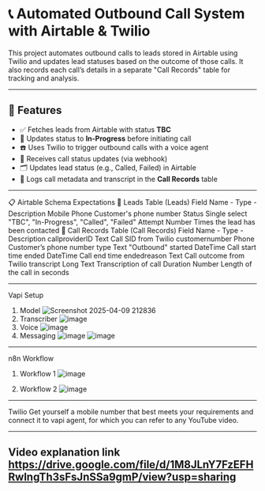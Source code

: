 # 📞 Automated Outbound Call System with Airtable & Twilio

This project automates outbound calls to leads stored in Airtable using Twilio and updates lead statuses based on the outcome of those calls. It also records each call’s details in a separate "Call Records" table for tracking and analysis.

---

## 🔧 Features

- ✅ Fetches leads from Airtable with status **TBC**
- 🔄 Updates status to **In-Progress** before initiating call
- ☎️ Uses Twilio to trigger outbound calls with a voice agent
- 🧠 Receives call status updates (via webhook)
- 🗂 Updates lead status (e.g., Called, Failed) in Airtable
- 📝 Logs call metadata and transcript in the **Call Records** table

---

📋 Airtable Schema Expectations
🔹 Leads Table (Leads)
Field Name        -        Type        -        Description
Mobile                Phone	Customer's        phone number
Status	              Single select	          "TBC", "In-Progress", "Called", "Failed"
Attempt               	Number	              Times the lead has been contacted
🔹 Call Records Table (Call Records)
Field Name        -        Type        -        Description
callproviderID	           Text	               Call SID from Twilio
customernumber	          Phone	               Customer’s phone number
type	                    Text	                   "Outbound"
started	                 DateTime	                Call start time
ended	                   DateTime	                Call end time
endedreason	              Text	               Call outcome from Twilio
transcript            	Long Text	              Transcription of call
Duration	                Number	            Length of the call in seconds

---

Vapi Setup
1. Model
![Screenshot 2025-04-09 212836](https://github.com/user-attachments/assets/0a2a3eee-13a5-4105-8844-4cc7ec24ffe9)
2. Transcriber
![image](https://github.com/user-attachments/assets/0e495eee-f43d-4df3-9845-5e65c1311e9b)
3. Voice
![image](https://github.com/user-attachments/assets/ef69aa43-25f3-4e96-8de6-8de11e29a476)
4. Messaging
![image](https://github.com/user-attachments/assets/0b8873ed-b7d7-4ef4-93d9-54bcf8aa705d)
![image](https://github.com/user-attachments/assets/79d4c010-4a6d-485e-8d2f-271c42b71cd6)

---

n8n Workflow
1. Workflow 1
![image](https://github.com/user-attachments/assets/38b3eda3-8e9c-454b-9fe9-691c81527e75)

2. Workflow 2
![image](https://github.com/user-attachments/assets/ce555dec-d0ce-43ca-bd59-7a67dfbb2e8a)


---

Twilio 
Get yourself a mobile number that best meets your requirements and connect it to vapi agent, for which you can refer to any YouTube video.

---

Video explanation link 
https://drive.google.com/file/d/1M8JLnY7FzEFHRwlngTh3sFsJnSSa9gmP/view?usp=sharing
---


